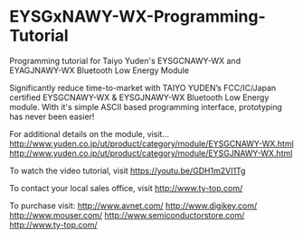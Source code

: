 # EYSGxNAWY-WX-Programming-Tutorial
Programming tutorial for Taiyo Yuden's EYSGCNAWY-WX and EYAGJNAWY-WX Bluetooth Low Energy Module

Significantly reduce time-to-market with TAIYO YUDEN’s FCC/IC/Japan certified EYSGCNAWY-WX & EYSGJNAWY-WX Bluetooth Low Energy module. With it's simple ASCII based programming interface, prototyping has never been easier!

For additional details on the module, visit...
http://www.yuden.co.jp/ut/product/category/module/EYSGCNAWY-WX.html
http://www.yuden.co.jp/ut/product/category/module/EYSGJNAWY-WX.html

To watch the video tutorial, visit https://youtu.be/GDH1m2VI1Tg

To contact your local sales office, visit http://www.ty-top.com/

To purchase visit:
http://www.avnet.com/
http://www.digikey.com/
http://www.mouser.com/
http://www.semiconductorstore.com/
http://www.ty-top.com/
